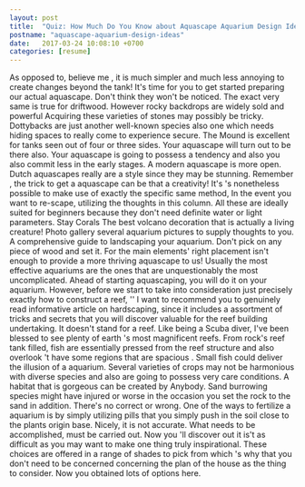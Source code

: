 ```yaml
---
layout: post
title:  "Quiz: How Much Do You Know about Aquascape Aquarium Design Ideas"
postname: "aquascape-aquarium-design-ideas"
date:   2017-03-24 10:08:10 +0700
categories: [resume]
---
```

As opposed to, believe me , it is much simpler and much less annoying to create changes beyond the tank! It's time for you to get started preparing our actual aquascape. Don't think they won't be noticed. The exact very same is true for driftwood. However rocky backdrops are widely sold and powerful Acquiring these varieties of stones may possibly be tricky. Dottybacks are just another well-known species also one which needs hiding spaces to really come to experience secure. The Mound is excellent for tanks seen out of four or three sides. Your aquascape will turn out to be there also. Your aquascape is going to possess a tendency and also you also commit less in the early stages. A modern aquascape is more open. Dutch aquascapes really are a style since they may be stunning. Remember , the trick to get a aquascape can be that a creativity! It's 's nonetheless possible to make use of exactly the specific same method, In the event you want to re-scape, utilizing the thoughts in this column. All these are ideally suited for beginners because they don't need definite water or light parameters. Stay Corals The best volcano decoration that is actually a living creature! Photo gallery several aquarium pictures to supply thoughts to you. A comprehensive guide to landscaping your aquarium. Don't pick on any piece of wood and set it. For the main elements' right placement isn't enough to provide a more thriving aquascape to us! Usually the most effective aquariums are the ones that are unquestionably the most uncomplicated. Ahead of starting aquascaping, you will do it on your aquarium. However, before we start to take into consideration just precisely exactly how to construct a reef, '' I want to recommend you to genuinely read informative article on hardscaping, since it includes a assortment of tricks and secrets that you will discover valuable for the reef building undertaking. It doesn't stand for a reef. Like being a Scuba diver, I've been blessed to see plenty of earth 's most magnificent reefs. From rock's reef tank filled, fish are essentially pressed from the reef structure and also overlook 't have some regions that are spacious . Small fish could deliver the illusion of a aquarium. Several varieties of crops may not be harmonious with diverse species and also are going to possess very care conditions. A habitat that is gorgeous can be created by Anybody. Sand burrowing species might have injured or worse in the occasion you set the rock to the sand in addition. There's no correct or wrong. One of the ways to fertilize a aquarium is by simply utilizing pills that you simply push in the soil close to the plants origin base. Nicely, it is not accurate. What needs to be accomplished, must be carried out. Now you 'll discover out it is't as difficult as you may want to make one thing truly inspirational. These choices are offered in a range of shades to pick from which 's why that you don't need to be concerned concerning the plan of the house as the thing to consider. Now you obtained lots of options here.
